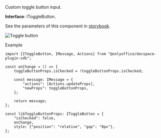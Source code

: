 Custom toggle button input.

**Interface**: IToggleButton.

See the parameters of this component in [storybook](https://storybook.onlyoffice.io/?path=/docs/components-togglebutton--docs).

![Toggle button](/docspace/toggle-button.png)

Example

```
import {IToggleButton, IMessage, Actions} from "@onlyoffice/docspace-plugin-sdk";

const onChange = () => {
    toggleButtonProps.isChecked = !toggleButtonProps.isChecked;

    const message: IMessage = {
        "actions": [Actions.updateProps],
        "newProps": toggleButtonProps,
    };

    return message;
};

const libToggleButtonProps: IToggleButton = {
    "isChecked": false,
    onChange,
    style: {"position": "relative", "gap": "0px"},
};
```
